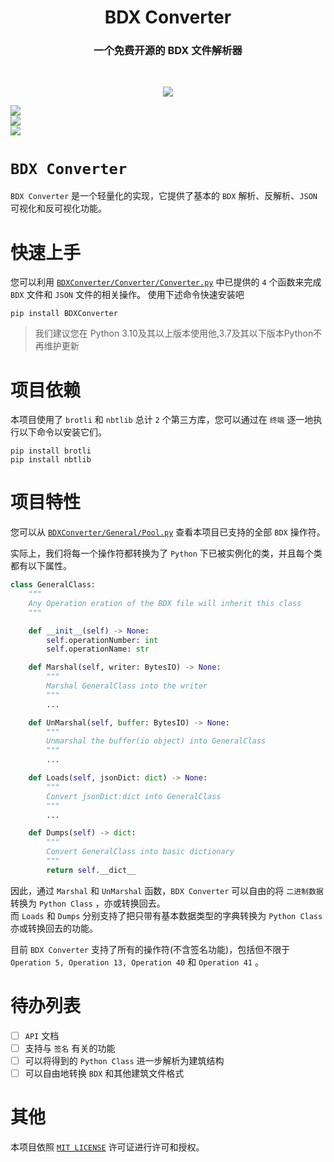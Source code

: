 <h1 align="center">BDX Converter</h1>
<h3 align="center">一个免费开源的 BDX 文件解析器</h3>
<br/>
<p align="center">
<img src="https://forthebadge.com/images/badges/built-with-love.svg">
<p>

[GitHub: Happy2018new]: https://img.shields.io/badge/GitHub-Happy2018new-00A1E7?style=for-the-badge
[python]: https://img.shields.io/badge/python-3.8-AB70FF?style=for-the-badge
[release]: https://img.shields.io/github/v/release/EillesWan/Musicreater?style=for-the-badge
[license]: https://img.shields.io/badge/LICENSE-MIT-228B22?style=for-the-badge

[![][GitHub: Happy2018new]](https://github.com/Happy2018new)<br/>
[![][python]](https://www.python.org/)<br/>
[![][license]](LICENSE)<br/>





# `BDX Converter`
`BDX Converter` 是一个轻量化的实现，它提供了基本的 `BDX` 解析、反解析、`JSON` 可视化和反可视化功能。 

# 快速上手
您可以利用 [`BDXConverter/Converter/Converter.py`](https://github.com/TriM-Organization/BDXConverter/blob/main/BDXConverter/Converter/Converter.py) 中已提供的 `4` 个函数来完成 `BDX` 文件和 `JSON` 文件的相关操作。 
使用下述命令快速安装吧
```shell
pip install BDXConverter
```
> 我们建议您在 Python 3.10及其以上版本使用他,3.7及其以下版本Python不再维护更新

# 项目依赖
本项目使用了 `brotli` 和 `nbtlib` 总计 `2` 个第三方库，您可以通过在 `终端` 逐一地执行以下命令以安装它们。

```
pip install brotli
pip install nbtlib
```

# 项目特性
您可以从 [`BDXConverter/General/Pool.py`](https://github.com/TriM-Organization/BDXConverter/blob/main/BDXConverter/General/Pool.py) 查看本项目已支持的全部 `BDX` 操作符。

实际上，我们将每一个操作符都转换为了 `Python` 下已被实例化的类，并且每个类都有以下属性。 

```python
class GeneralClass:
    """
    Any Operation eration of the BDX file will inherit this class
    """

    def __init__(self) -> None:
        self.operationNumber: int
        self.operationName: str

    def Marshal(self, writer: BytesIO) -> None:
        """
        Marshal GeneralClass into the writer
        """
        ...

    def UnMarshal(self, buffer: BytesIO) -> None:
        """
        Unmarshal the buffer(io object) into GeneralClass
        """
        ...

    def Loads(self, jsonDict: dict) -> None:
        """
        Convert jsonDict:dict into GeneralClass
        """
        ...

    def Dumps(self) -> dict:
        """
        Convert GeneralClass into basic dictionary
        """
        return self.__dict__
```

因此，通过 `Marshal` 和 `UnMarshal` 函数，`BDX Converter` 可以自由的将 `二进制数据` 转换为 `Python Class` ，亦或转换回去。 <br/>
而 `Loads` 和 `Dumps` 分别支持了把只带有基本数据类型的字典转换为 `Python Class` 亦或转换回去的功能。 

目前 `BDX Converter` 支持了所有的操作符(不含签名功能)，包括但不限于 `Operation 5, Operation 13, Operation 40` 和 `Operation 41` 。 

# 待办列表
- [ ] `API` 文档
- [ ] 支持与 `签名` 有关的功能
- [ ] 可以将得到的 `Python Class` 进一步解析为建筑结构
- [ ] 可以自由地转换 `BDX` 和其他建筑文件格式

# 其他
本项目依照 [`MIT LICENSE`](./LICENSE) 许可证进行许可和授权。
